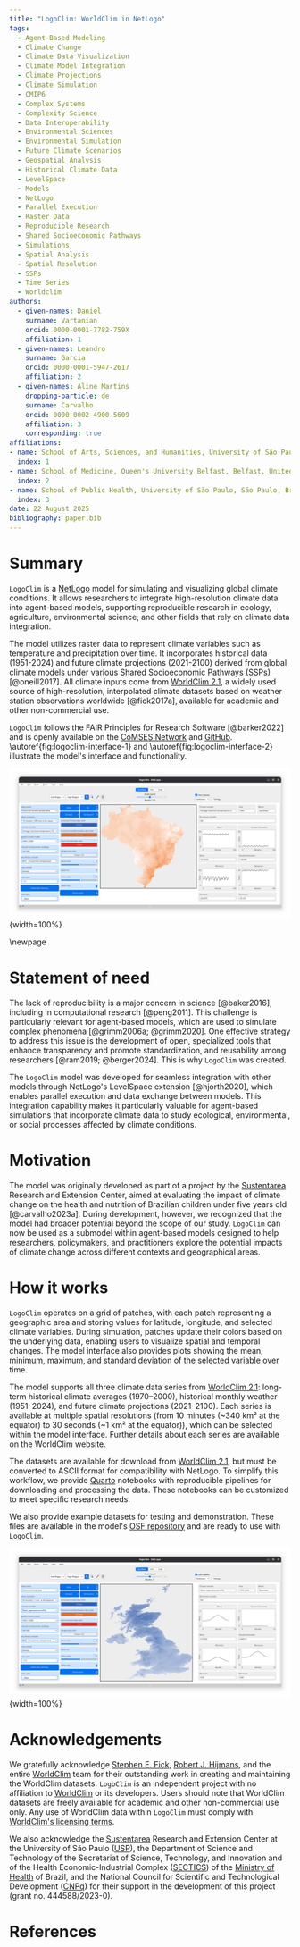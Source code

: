 ```yaml
---
title: "LogoClim: WorldClim in NetLogo"
tags:
  - Agent-Based Modeling
  - Climate Change
  - Climate Data Visualization
  - Climate Model Integration
  - Climate Projections
  - Climate Simulation
  - CMIP6
  - Complex Systems
  - Complexity Science
  - Data Interoperability
  - Environmental Sciences
  - Environmental Simulation
  - Future Climate Scenarios
  - Geospatial Analysis
  - Historical Climate Data
  - LevelSpace
  - Models
  - NetLogo
  - Parallel Execution
  - Raster Data
  - Reproducible Research
  - Shared Socioeconomic Pathways
  - Simulations
  - Spatial Analysis
  - Spatial Resolution
  - SSPs
  - Time Series
  - Worldclim
authors:
  - given-names: Daniel
    surname: Vartanian
    orcid: 0000-0001-7782-759X
    affiliation: 1
  - given-names: Leandro
    surname: Garcia
    orcid: 0000-0001-5947-2617
    affiliation: 2
  - given-names: Aline Martins
    dropping-particle: de
    surname: Carvalho
    orcid: 0000-0002-4900-5609
    affiliation: 3
    corresponding: true
affiliations:
- name: School of Arts, Sciences, and Humanities, University of São Paulo, São Paulo, Brazil
  index: 1
- name: School of Medicine, Queen's University Belfast, Belfast, United Kingdom
  index: 2
- name: School of Public Health, University of São Paulo, São Paulo, Brazil
  index: 3
date: 22 August 2025
bibliography: paper.bib
---
```


<!-- %:::% paper begin %:::% -->
# Summary

`LogoClim` is a [NetLogo](https://www.netlogo.org) model for simulating and visualizing global climate conditions. It allows researchers to integrate high-resolution climate data into agent-based models, supporting reproducible research in ecology, agriculture, environmental science, and other fields that rely on climate data integration.

The model utilizes raster data to represent climate variables such as temperature and precipitation over time. It incorporates historical data (1951-2024) and future climate projections (2021-2100) derived from global climate models under various Shared Socioeconomic Pathways ([SSPs](https://climatedata.ca/resource/understanding-shared-socio-economic-pathways-ssps/)) [@oneill2017]. All climate inputs come from [WorldClim 2.1](https://worldclim.org/), a widely used source of high-resolution, interpolated climate datasets based on weather station observations worldwide [@fick2017a], available for academic and other non-commercial use.

`LogoClim` follows the FAIR Principles for Research Software [@barker2022] and is openly available on the [CoMSES Network](https://www.comses.net/codebases/bccd451f-76a4-408a-85fd-c5024359ba9a/) and [GitHub](https://github.com/sustentarea/logoclim). \autoref{fig:logoclim-interface-1} and \autoref{fig:logoclim-interface-2} illustrate the model's interface and functionality.

![LogoClim Graphical User Interface — Brazil.\label{fig:logoclim-interface-1}](images/logoclim-interface-bra-10m-hmwd.png){width=100%}

\newpage

# Statement of need

The lack of reproducibility is a major concern in science [@baker2016], including in computational research [@peng2011]. This challenge is particularly relevant for agent-based models, which are used to simulate complex phenomena [@grimm2006a; @grimm2020]. One effective strategy to address this issue is the development of open, specialized tools that enhance transparency and promote standardization, and reusability among researchers [@ram2019; @berger2024]. This is why `LogoClim` was created.

The `LogoClim` model was developed for seamless integration with other models through NetLogo's LevelSpace extension [@hjorth2020], which enables parallel execution and data exchange between models. This integration capability makes it particularly valuable for agent-based simulations that incorporate climate data to study ecological, environmental, or social processes affected by climate conditions.

# Motivation

The model was originally developed as part of a project by the [Sustentarea](https://www.fsp.usp.br/sustentarea/) Research and Extension Center, aimed at evaluating the impact of climate change on the health and nutrition of Brazilian children under five years old [@carvalho2023a]. During development, however, we recognized that the model had broader potential beyond the scope of our study. `LogoClim` can now be used as a submodel within agent-based models designed to help researchers, policymakers, and practitioners explore the potential impacts of climate change across different contexts and geographical areas.

# How it works

`LogoClim` operates on a grid of patches, with each patch representing a geographic area and storing values for latitude, longitude, and selected climate variables. During simulation, patches update their colors based on the underlying data, enabling users to visualize spatial and temporal changes. The model interface also provides plots showing the mean, minimum, maximum, and standard deviation of the selected variable over time.

The model supports all three climate data series from [WorldClim 2.1](https://worldclim.org/): long-term historical climate averages (1970–2000), historical monthly weather (1951–2024), and future climate projections (2021–2100). Each series is available at multiple spatial resolutions (from 10 minutes (~340 km² at the equator) to 30 seconds (~1 km² at the equator)), which can be selected within the model interface. Further details about each series are available on the WorldClim website.

The datasets are available for download from [WorldClim 2.1](https://worldclim.org/), but must be converted to ASCII format for compatibility with NetLogo. To simplify this workflow, we provide [Quarto](https://quarto.org/) notebooks with reproducible pipelines for downloading and processing the data. These notebooks can be customized to meet specific research needs.

We also provide example datasets for testing and demonstration. These files are available in the model's [OSF repository](https://doi.org/10.17605/OSF.IO/RE95Z) and are ready to use with `LogoClim`.

![LogoClim Graphical User Interface — United Kingdom.\label{fig:logoclim-interface-2}](images/logoclim-interface-gbr-30s-hcd.png){width=100%}

# Acknowledgements

We gratefully acknowledge [Stephen E. Fick](https://orcid.org/0000-0002-3548-6966), [Robert J. Hijmans](https://orcid.org/0000-0001-5872-2872), and the entire [WorldClim](https://worldclim.org/) team for their outstanding work in creating and maintaining the WorldClim datasets. `LogoClim` is an independent project with no affiliation to [WorldClim](https://www.worldclim.org) or its developers. Users should note that WorldClim datasets are freely available for academic and other non-commercial use only. Any use of WorldClim data within `LogoClim` must comply with [WorldClim's licensing terms](https://www.worldclim.org/about.html).

We also acknowledge the [Sustentarea](https://www.fsp.usp.br/sustentarea/) Research and Extension Center at the University of São Paulo ([USP](https://www5.usp.br/)), the Department of Science and Technology of the Secretariat of Science, Technology, and Innovation and of the Health Economic-Industrial Complex ([SECTICS](https://www.gov.br/saude/pt-br/composicao/sectics)) of the [Ministry of Health](https://www.gov.br/saude/en) of Brazil, and the National Council for Scientific and Technological Development ([CNPq](https://www.gov.br/cnpq/)) for their support in the development of this project (grant no. 444588/2023-0).
<!-- %:::% paper end %:::% -->

# References
